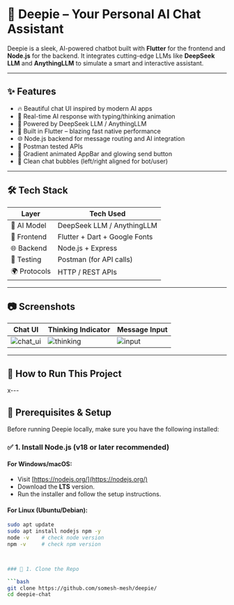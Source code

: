 # 🤖 Deepie – Your Personal AI Chat Assistant

Deepie is a sleek, AI-powered chatbot built with **Flutter** for the frontend and **Node.js** for the backend. It integrates cutting-edge LLMs like **DeepSeek LLM** and **AnythingLLM** to simulate a smart and interactive assistant.

---

## ✨ Features

- 🔥 Beautiful chat UI inspired by modern AI apps
- 🧠 Real-time AI response with typing/thinking animation
- 🤖 Powered by DeepSeek LLM / AnythingLLM
- 🚀 Built in Flutter – blazing fast native performance
- 🌐 Node.js backend for message routing and AI integration
- 🧪 Postman tested APIs
- 🎨 Gradient animated AppBar and glowing send button
- 💬 Clean chat bubbles (left/right aligned for bot/user)

---

## 🛠️ Tech Stack

| Layer        | Tech Used                |
| ------------ | ------------------------ |
| 🧠 AI Model   | DeepSeek LLM / AnythingLLM |
| 📱 Frontend   | Flutter + Dart + Google Fonts |
| 🌐 Backend    | Node.js + Express        |
| 🧪 Testing    | Postman (for API calls)  |
| 🌍 Protocols  | HTTP / REST APIs         |

---

## 📷 Screenshots

| Chat UI | Thinking Indicator | Message Input |
|--------|--------------------|----------------|
| ![chat_ui](assets/screens/chat.png) | ![thinking](assets/screens/thinking.png) | ![input](assets/screens/input.png) |

---

## 🚀 How to Run This Project

x---

## 🧰 Prerequisites & Setup

Before running Deepie locally, make sure you have the following installed:

### ✅ 1. Install Node.js (v18 or later recommended)

#### For Windows/macOS:
- Visit [https://nodejs.org/](https://nodejs.org/)  
- Download the **LTS** version.
- Run the installer and follow the setup instructions.

#### For Linux (Ubuntu/Debian):
```bash
sudo apt update
sudo apt install nodejs npm -y
node -v    # check node version
npm -v     # check npm version



### 🧩 1. Clone the Repo

```bash
git clone https://github.com/somesh-mesh/deepie/
cd deepie-chat
